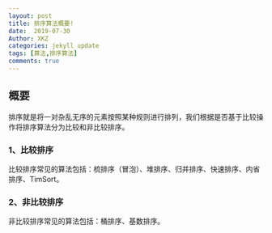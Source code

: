```yaml
---
layout: post
title: 排序算法概要!
date:  2019-07-30
Author: XKZ
categories: jekyll update
tags: [算法,排序算法]
comments: true
---
```

## 概要
排序就是将一对杂乱无序的元素按照某种规则进行排列，我们根据是否基于比较操作将排序算法分为比较和非比较排序。
### 1、比较排序
比较排序常见的算法包括：梳排序（冒泡）、堆排序、归并排序、快速排序、内省排序、TimSort。
### 2、非比较排序
非比较排序常见的算法包括：桶排序、基数排序。
